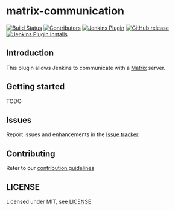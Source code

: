 # matrix-communication

[![Build Status](https://ci.jenkins.io/job/Plugins/job/matrix-communication-plugin/job/master/badge/icon)](https://ci.jenkins.io/job/Plugins/job/matrix-communication-plugin/job/master/)
[![Contributors](https://img.shields.io/github/contributors/jenkinsci/matrix-communication-plugin.svg)](https://github.com/jenkinsci/matrix-communication-plugin/graphs/contributors)
[![Jenkins Plugin](https://img.shields.io/jenkins/plugin/v/matrix-communication.svg)](https://plugins.jenkins.io/matrix-communication)
[![GitHub release](https://img.shields.io/github/release/jenkinsci/matrix-communication-plugin.svg?label=changelog)](https://github.com/jenkinsci/matrix-communication-plugin/releases/latest)
[![Jenkins Plugin Installs](https://img.shields.io/jenkins/plugin/i/matrix-communication.svg?color=blue)](https://plugins.jenkins.io/matrix-communication)

## Introduction

This plugin allows Jenkins to communicate with a [Matrix](https://matrix.org) server.

## Getting started

TODO

## Issues

Report issues and enhancements in the [Issue tracker](https://github.com/jenkinsci/matrix-communication-plugin/issues).

## Contributing

Refer to our [contribution guidelines](https://github.com/jenkinsci/.github/blob/master/CONTRIBUTING.md)

## LICENSE

Licensed under MIT, see [LICENSE](LICENSE.md)

